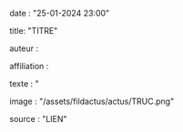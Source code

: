 date : "25-01-2024 23:00"

title: "TITRE"

auteur : 

affiliation :

texte : "

image : "/assets/fildactus/actus/TRUC.png"

source : "LIEN"
